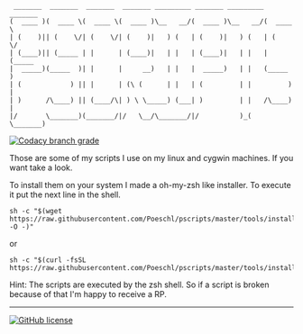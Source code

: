 ```text
 _______  _______  _______  _______ _________ _______ _________ _______
(  ____ )(  ____ \(  ____ \(  ____ )\__   __/(  ____ )\__   __/(  ____ \
| (    )|| (    \/| (    \/| (    )|   ) (   | (    )|   ) (   | (    \/
| (____)|| (_____ | |      | (____)|   | |   | (____)|   | |   | (_____
|  _____)(_____  )| |      |     __)   | |   |  _____)   | |   (_____  )
| (            ) || |      | (\ (      | |   | (         | |         ) |
| )      /\____) || (____/\| ) \ \_____) (___| )         | |   /\____) |
|/       \_______)(_______/|/   \__/\_______/|/          )_(   \_______)
```
[![Codacy branch grade](https://img.shields.io/codacy/grade/bd624a532906451d9cdaa6b65f43bdc4/master.svg)](https://www.codacy.com/app/poeschl/pscripts/dashboard?bid=3922199)

Those are some of my scripts I use on my linux and cygwin machines. If you want take a look.

To install them on your system I made a oh-my-zsh like installer. To execute it put the next line in the shell.

```shell
sh -c "$(wget https://raw.githubusercontent.com/Poeschl/pscripts/master/tools/install.sh -O -)"
```

or

```shell
sh -c "$(curl -fsSL https://raw.githubusercontent.com/Poeschl/pscripts/master/tools/install.sh)"
```

Hint:
The scripts are executed by the zsh shell. So if a script is broken because of that I'm happy to receive a RP.

---
[![GitHub license](https://img.shields.io/badge/license-Apache%202-blue.svg)](https://raw.githubusercontent.com/Poeschl/pscripts/master/LICENSE)
